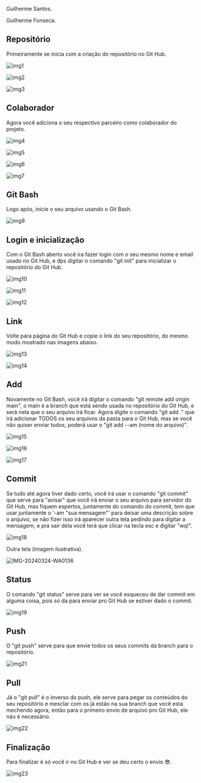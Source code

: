 
Guilherme Santos.

Guilherme Fonseca.


## Repositório 

Primeiramente se inicia com a criação do repositório no Git Hub.

![img1](https://github.com/guifons/Aline-Atividade/assets/163131651/29aa7083-d6e1-4800-a9fa-02066277150c)

![img2](https://github.com/guifons/Aline-Atividade/assets/163131651/83e03e50-03b0-46f3-bc31-b8de8bd3ae15)

![img3](https://github.com/guifons/Aline-Atividade/assets/163131651/2baf0e84-0134-4c19-9fec-743fc22b27d9)

## Colaborador 

Agora você adiciona o seu respectivo parceiro como colaborador do projeto.

![img4](https://github.com/guifons/Aline-Atividade/assets/163131651/11d5b600-efd4-4d07-9287-557fe4149d80)

![img5](https://github.com/guifons/Aline-Atividade/assets/163131651/01048257-0b91-43ec-8aca-3e7f1cad5cd6)

![img6](https://github.com/guifons/Aline-Atividade/assets/163131651/0b838622-0565-4d04-b8db-4238b8195c05)

![img7](https://github.com/guifons/Aline-Atividade/assets/163131651/aaae6594-3e07-4e1c-a4b3-2c27642df909)

## Git Bash

Logo após, inicie o seu arquivo usando o Git Bash.

![img9](https://github.com/guifons/Aline-Atividade/assets/163131651/53545c58-0eae-4010-be98-50a31b0b187a)

## Login e inicialização 

Com o Git Bash aberto você ira fazer login com o seu mesmo nome e email usado no Git Hub, e dps digitar o comando "git init" para inicializar o repositório do Git Hub.

![img10](https://github.com/guifons/Aline-Atividade/assets/163131651/f126424d-b3c4-4e1d-b466-78d839639908)

![img11](https://github.com/guifons/Aline-Atividade/assets/163131651/f9aa44db-570d-4e81-b688-f55c96258381)

![img12](https://github.com/guifons/Aline-Atividade/assets/163131651/08a222c9-1286-4f29-a446-91358febea88)

## Link

Volte para página do Git Hub e copie o link do seu repositório, do mesmo modo mostrado nas imagens abaixo.

![img13](https://github.com/guifons/Aline-Atividade/assets/163131651/c2224a95-0358-4422-adcc-11b30c473a48)

![img14](https://github.com/guifons/Aline-Atividade/assets/163131651/f9eeba5f-8ebd-4556-89ed-3d65824bacd0)

## Add

Novamente no Git Bash, você irá digitar o comando "git remote add origin main", o main é a branch que está sendo usada no repositório do Git Hub, e será nela que o seu arquivo irá ficar. Agora digite o comando "git add ." que irá adicionar TODOS os seu arquivos da pasta para o Git Hub, mas se você não quiser enviar todos, poderá usar o "git add --am (nome do arquivo)".

![img15](https://github.com/guifons/Aline-Atividade/assets/163131651/dfc149c3-2784-4103-9756-cf9f3a60f396)

![img16](https://github.com/guifons/Aline-Atividade/assets/163131651/95b07a37-875b-43ff-bd5a-048ff054ad60)

![img17](https://github.com/guifons/Aline-Atividade/assets/163131651/4fa5cd5e-e764-4e70-bf18-29e3cb9ec65a)

## Commit

Se tudo até agora tiver dado certo, você irá usar o comando "git commit" que serve para "avisar" que você irá enviar o seu arquivo para servidor do Git Hub, mas fiquem espertos, juntamente do comando do commit, tem que usar juntamente o '-am "sua mensagem"' para deixar uma descrição sobre o arquivo, se não fizer isso irá aparecer outra tela pedindo para digitar a mensagem, e pra sair dela você terá que clicar na tecla esc e digitar "wq!".

![img18](https://github.com/guifons/Aline-Atividade/assets/163131651/d5d77043-2aba-446d-9c76-dd151166b0e2)

Outra tela (imagem ilustrativa).

![IMG-20240324-WA0136](https://github.com/guifons/Aline-Atividade/assets/163131651/e8890806-5e0e-43a3-be55-07e2dbedfef0)

## Status

O comando "git status" serve para ver se você esqueceu de dar commit em alguma coisa, pois só da para enviar pro Git Hub se estiver dado o commit.

![img19](https://github.com/guifons/Aline-Atividade/assets/163131651/d01db8f1-e102-4e1b-8256-42095aadec2c)

## Push

O "git push" serve para que envie todos os seus commits da branch para o repositório.

![img21](https://github.com/guifons/Aline-Atividade/assets/163131651/bfdf0546-a7a3-4f7d-84a7-81a2d0ba4fa8)

## Pull

Já o "git pull" é o inverso do push, ele serve para pegar os conteúdos do seu repositório e mesclar com os já estão na sua branch que você esta mechendo agora, então para o primeiro envio de arquivo pro Git Hub, ele não é necessário.

![img22](https://github.com/guifons/Aline-Atividade/assets/163131651/faf08260-2831-42eb-bae9-c54545af4846)

## Finalização 

Para finalizar é só você ir no Git Hub e ver se deu certo o envio :sunglasses:.

![img23](https://github.com/guifons/Aline-Atividade/assets/163131651/35e795a7-0c35-4e3e-be84-b0acf75bd5c1)



